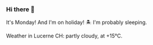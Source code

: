 ### Hi there :wave:

It's Monday! And I'm on holiday! :desert_island: I'm probably sleeping.

Weather in Lucerne CH: partly cloudy, at +15°C.
